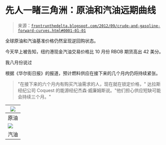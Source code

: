 <!--yml

category: 未分类

date: 2024-05-12 23:27:29

-->

# 先人一睹三角洲：原油和汽油远期曲线

> 来源：[`frontrunthedelta.blogspot.com/2012/09/crude-and-gasoline-forward-curves.html#0001-01-01`](https://frontrunthedelta.blogspot.com/2012/09/crude-and-gasoline-forward-curves.html#0001-01-01)

全球原油和汽油基准价格仍然呈现逆回购状态。

今天早上被告知，纽约港现金汽油交易价格比 10 月份 RBOB 期货高出 42 美分。

我八月份说过

根据《华尔街日报》的报道，预计燃料供应在接下来的几个月内仍将持续紧张。

> "在接下来的六个月内有购买汽油需求的人，现在就在锁定价格，" 达拉斯经纪公司 Coquest 的能源经纪杰森·威廉姆斯说。"他们担心供应短缺可能会持续三个月。"

| ![](https://blogger.googleusercontent.com/img/b/R29vZ2xl/AVvXsEifInByKl4bq38JVlji6fjscWY1kMrgTjYf9YeIlgtnUnh3rBsnEOMEtAkl-oc1AftU7E-_U65JGia_NePviMKYjQpgrltFSuX1ws6fWvHnC8sbZHPMqB7m_-ylJqxHt7fj6ppFcuoEk9g/s1600/crude+curves.png) |
| --- |
| 原油 |
| ![](https://blogger.googleusercontent.com/img/b/R29vZ2xl/AVvXsEg2wsrHvcUFGa62b3530Qut0kPaTX2YaabcoWD_a3iCqyiguIEkO5t0JCCyN9WEkLsQofVOhzUXvxsX1yiyp4p76qV8QNxZavdVKiqUOHqIAykc6izgHgpeispNThi6VozZTmRzLyNwwMU/s1600/gasoline+curves.png) |
| 汽油 |
